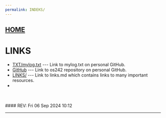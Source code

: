 ```yaml
---
permalink: INDEKS/
---
```


## [HOME](../)

# LINKS

* [TXT/mylog.txt](https://github.com/wiryaa23/os242/blob/master/TXT/mylog.txt) ---
  Link to mylog.txt on personal GitHub.
* [GitHub](https://github.com/wiryaa23/os242) ---
  Link to os242 repository on personal GitHub.
* [LINKS/](https://github.com/wiryaa23/os242/blob/master/links.md
) ---
  Link to links.md which contains links to many important resources.
* 
<br>
<br>
#### REV: Fri 06 Sep 2024 10:12
<hr>
